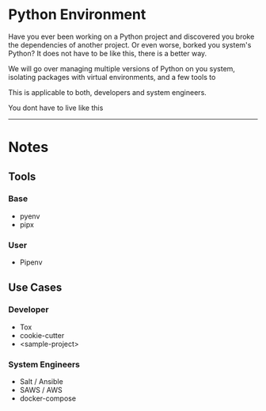 # Python Environment

Have you ever been working on a Python project and discovered you broke the dependencies of another project. Or even worse, borked you system's Python? It does not have to be like this, there is a better way.

We will go over managing multiple versions of Python on you system, isolating packages with virtual environments, and a few tools to 

This is applicable to both, developers and system engineers.

You dont have to live like this


---
# Notes

## Tools
### Base
* pyenv
* pipx
### User
* Pipenv

## Use Cases
### Developer
* Tox
* cookie-cutter
* \<sample-project>
### System Engineers
* Salt / Ansible
* SAWS / AWS
* docker-compose
<!--stackedit_data:
eyJoaXN0b3J5IjpbLTM1NzU0MDc3MCw4NDM4NTI2OTYsNjk3Mj
k4MzExXX0=
-->
